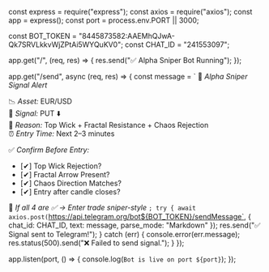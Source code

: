 const express = require("express");
const axios = require("axios");
const app = express();
const port = process.env.PORT || 3000;

const BOT_TOKEN = "8445873582:AAEMhQJwA-Qk7SRVLkkvWjZPtAi5WYQuKV0";
const CHAT_ID = "241553097";

app.get("/", (req, res) => {
  res.send("✅ Alpha Sniper Bot Running");
});

app.get("/send", async (req, res) => {
  const message = `
🚨 *Alpha Sniper Signal Alert*

📉 *Asset:* EUR/USD  
📍 *Signal:* PUT ⬇️  
🧠 *Reason:* Top Wick + Fractal Resistance + Chaos Rejection  
⏰ *Entry Time:* Next 2–3 minutes

✅ *Confirm Before Entry:*
- [✔] Top Wick Rejection?  
- [✔] Fractal Arrow Present?  
- [✔] Chaos Direction Matches?  
- [✔] Entry after candle closes?

🎯 *If all 4 are ✅ → Enter trade sniper-style*
`;
  try {
    await axios.post(`https://api.telegram.org/bot${BOT_TOKEN}/sendMessage`, {
      chat_id: CHAT_ID,
      text: message,
      parse_mode: "Markdown"
    });
    res.send("✅ Signal sent to Telegram!");
  } catch (err) {
    console.error(err.message);
    res.status(500).send("❌ Failed to send signal.");
  }
});

app.listen(port, () => {
  console.log(`Bot is live on port ${port}`);
});
